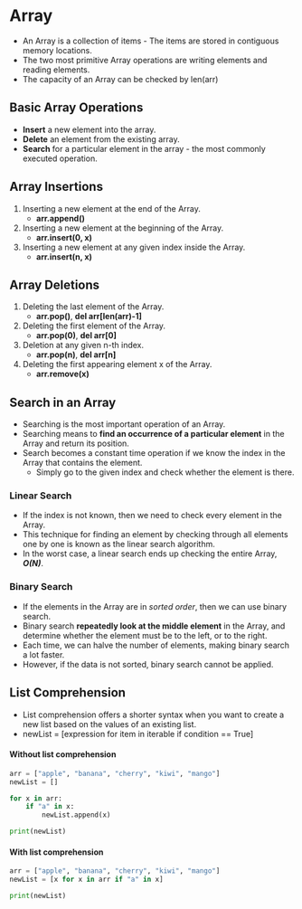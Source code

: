 # Array
* An Array is a collection of items - The items are stored in contiguous memory locations.
* The two most primitive Array operations are writing elements and reading elements.
* The capacity of an Array can be checked by len(arr)


## Basic Array Operations
* **Insert** a new element into the array.
* **Delete** an element from the existing array.
* **Search** for a particular element in the array - the most commonly executed operation.


## Array Insertions
1. Inserting a new element at the end of the Array.
    * **arr.append()**
2. Inserting a new element at the beginning of the Array.
    * **arr.insert(0, x)**
3. Inserting a new element at any given index inside the Array.
    * **arr.insert(n, x)**


## Array Deletions
1. Deleting the last element of the Array.
    * **arr.pop()**, **del arr[len(arr)-1]**
2. Deleting the first element of the Array.
    * **arr.pop(0)**, **del arr[0]**
3. Deletion at any given n-th index.
    * **arr.pop(n)**, **del arr[n]**
4. Deleting the first appearing element x of the Array.
    * **arr.remove(x)**


## Search in an Array
* Searching is the most important operation of an Array.
* Searching means to **find an occurrence of a particular element** in the Array and return its position. 
* Search becomes a constant time operation if we know the index in the Array that contains the element.
    + Simply go to the given index and check whether the element is there.

### Linear Search
* If the index is not known, then we need to check every element in the Array.
* This technique for finding an element by checking through all elements one by one is known as the linear search algorithm.
* In the worst case, a linear search ends up checking the entire Array, ***O(N)***.

### Binary Search
* If the elements in the Array are in *sorted order*, then we can use binary search.
* Binary search **repeatedly look at the middle element** in the Array, and determine whether the element must be to the left, or to the right.
* Each time, we can halve the number of elements, making binary search a lot faster.
* However, if the data is not sorted, binary search cannot be applied.


## List Comprehension
* List comprehension offers a shorter syntax when you want to create a new list based on the values of an existing list.
* newList = [expression for item in iterable if condition == True]

#### Without list comprehension
```python
arr = ["apple", "banana", "cherry", "kiwi", "mango"]
newList = []

for x in arr:
    if "a" in x:
        newList.append(x)

print(newList)
```

#### With list comprehension
```python
arr = ["apple", "banana", "cherry", "kiwi", "mango"]
newList = [x for x in arr if "a" in x]

print(newList)
```
